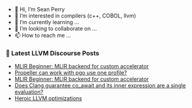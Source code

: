- 👋 Hi, I’m Sean Perry
- 👀 I’m interested in compilers (c++, COBOL, llvm)
- 🌱 I’m currently learning ...
- 💞️ I’m looking to collaborate on ...
- 📫 How to reach me ...

<!---
s66perry/s66perry is a ✨ special ✨ repository because its `README.md` (this file) appears on your GitHub profile.
You can click the Preview link to take a look at your changes.
--->
### 📕 Latest LLVM Discourse Posts

<!-- DISCOURSE-LLVM:START -->
- [MLIR Beginner: MLIR backend for custom accelerator](https://discourse.llvm.org/t/mlir-beginner-mlir-backend-for-custom-accelerator/72690#post_16)
- [Propeller can work with pgo use one profile?](https://discourse.llvm.org/t/propeller-can-work-with-pgo-use-one-profile/78244#post_6)
- [MLIR Beginner: MLIR backend for custom accelerator](https://discourse.llvm.org/t/mlir-beginner-mlir-backend-for-custom-accelerator/72690#post_15)
- [Does Clang guarantee co_await and its inner expression are a single evaluation?](https://discourse.llvm.org/t/does-clang-guarantee-co-await-and-its-inner-expression-are-a-single-evaluation/78262#post_1)
- [Heroic LLVM optimizations](https://discourse.llvm.org/t/heroic-llvm-optimizations/45969#post_13)
<!-- DISCOURSE-LLVM:END -->
